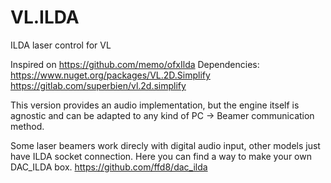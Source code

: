 # VL.ILDA
ILDA laser control for VL

Inspired on https://github.com/memo/ofxIlda
Dependencies: 
https://www.nuget.org/packages/VL.2D.Simplify
https://gitlab.com/superbien/vl.2d.simplify

This version provides an audio implementation, but the engine itself is agnostic and can be adapted to any kind of PC -> Beamer communication method.

Some laser beamers work direcly with digital audio input, other models just have ILDA socket connection.
Here you can find a way to make your own DAC_ILDA box.
https://github.com/ffd8/dac_ilda
